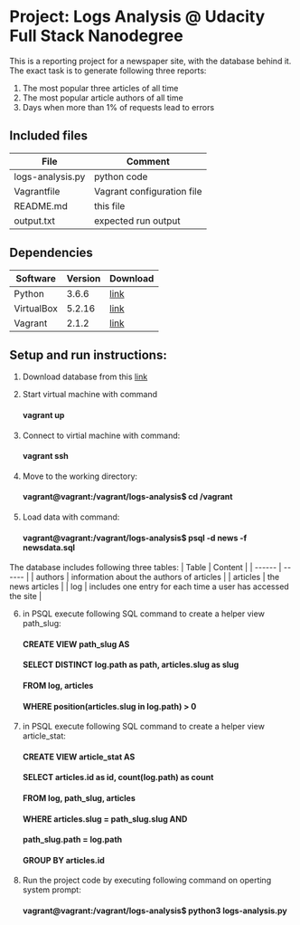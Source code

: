 # Project: Logs Analysis @ Udacity Full Stack Nanodegree

This is a reporting project for a newspaper site, with the database behind it. The exact task is to generate following three reports:

1. The most popular three articles of all time
2. The most popular article authors of all time
3. Days when more than 1% of requests lead to errors

## Included files


| File | Comment |
| ------ | ------ |
| logs-analysis.py | python code |
| Vagrantfile | Vagrant configuration file |
| README.md | this file |
| output.txt | expected run output |


## Dependencies

| Software | Version | Download |
| ------ | ------ | ------ |
| Python | 3.6.6 | [link](https://www.python.org/downloads/release/python-366/) |
| VirtualBox | 5.2.16 | [link](https://download.virtualbox.org/virtualbox/5.2.16/) |
| Vagrant | 2.1.2 | [link](https://releases.hashicorp.com/vagrant/2.1.2/) |


## Setup and run instructions:

1. Download database from this [link](https://d17h27t6h515a5.cloudfront.net/topher/2016/August/57b5f748_newsdata/newsdata.zip)

2. Start virtual machine with command
    #### vagrant up

3. Connect to virtial machine with command:
    #### vagrant ssh

4. Move to the working directory:
    #### vagrant@vagrant:/vagrant/logs-analysis$ cd /vagrant

5. Load data with command:
    #### vagrant@vagrant:/vagrant/logs-analysis$ psql -d news -f newsdata.sql

The database includes following three tables:
| Table | Content |
| ------ | ------ | 
| authors | information about the authors of articles |
| articles | the news articles |
| log | includes one entry for each time a user has accessed the site |

6. in PSQL execute following SQL command to create a helper view path_slug:
    #### CREATE VIEW path_slug AS	
    #### SELECT DISTINCT log.path as path, articles.slug as slug 
    #### FROM log, articles
    #### WHERE position(articles.slug in log.path) > 0

7. in PSQL execute following SQL command to create a helper view article_stat:
    #### CREATE VIEW article_stat AS
    #### SELECT articles.id as id, count(log.path) as count
    #### FROM log, path_slug, articles
    #### WHERE articles.slug = path_slug.slug AND
    #### path_slug.path = log.path
    #### GROUP BY articles.id

8. Run the project code by executing following command on operting system prompt:
    #### vagrant@vagrant:/vagrant/logs-analysis$ python3 logs-analysis.py
